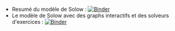 * Resumé du modèle de Solow : [![Binder](https://mybinder.org/badge_logo.svg)](https://mybinder.org/v2/gh/adrienpacifico/Solow_model/master?filepath=%2FSolow_r%C3%A9sum%C3%A9.ipynb)
* Le modèle de Solow avec des graphs interactifs et des solveurs d'exercices : [![Binder](https://mybinder.org/badge_logo.svg)](https://mybinder.org/v2/gh/adrienpacifico/Solow_model/master?filepath=%2FSolow_interactif.ipynb)
